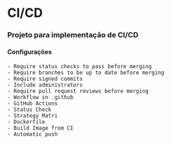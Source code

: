 # CI/CD

### Projeto para implementação de CI/CD

#### Configurações
    - Require status checks to pass before merging
    - Require branches to be up to date before merging
    - Require signed commits
    - Include administrators
    - Require pull request reviews before merging
    - Workflow in .github
    - GitHub Actions
    - Status Check
    - Strategy Matri
    - Dockerfile
    - Build Image from CI
    - Automatic push